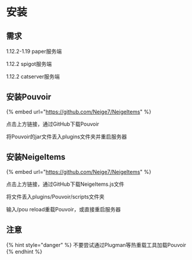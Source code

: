 # 安装

## 需求

1.12.2-1.19 paper服务端

1.12.2 spigot服务端

1.12.2 catserver服务端

## 安装Pouvoir

{% embed url="https://github.com/Neige7/NeigeItems" %}

点击上方链接，通过GitHub下载Pouvoir

将Pouvoir的jar文件丢入plugins文件夹并重启服务器

## 安装NeigeItems

{% embed url="https://github.com/Neige7/NeigeItems" %}

点击上方链接，通过GitHub下载NeigeItems.js文件

将文件丢入plugins/Pouvoir/scripts文件夹

输入/pou reload重载Pouvoir，或直接重启服务器

## 注意

{% hint style="danger" %}
不要尝试通过Plugman等热重载工具加载Pouvoir
{% endhint %}
